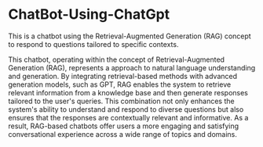 # ChatBot-Using-ChatGpt
This is a chatbot using the Retrieval-Augmented Generation (RAG) concept to respond to questions tailored to specific contexts.

This chatbot, operating within the concept of Retrieval-Augmented Generation (RAG), represents a approach to natural language understanding and generation. By integrating retrieval-based methods with advanced generation models, such as GPT, RAG enables the system to retrieve relevant information from a knowledge base and then generate responses tailored to the user's queries. This combination not only enhances the system's ability to understand and respond to diverse questions but also ensures that the responses are contextually relevant and informative. As a result, RAG-based chatbots offer users a more engaging and satisfying conversational experience across a wide range of topics and domains.
